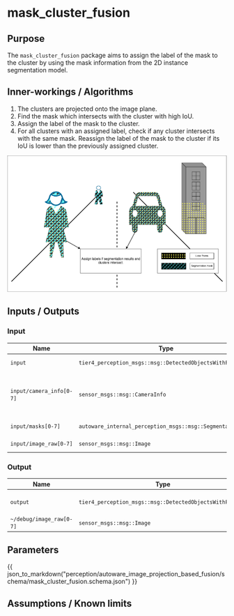 # mask_cluster_fusion

## Purpose

The `mask_cluster_fusion` package aims to assign the label of the mask to the cluster by using the mask information from the 2D instance segmentation model.

## Inner-workings / Algorithms

1. The clusters are projected onto the image plane.
2. Find the mask which intersects with the cluster with high IoU.
3. Assign the label of the mask to the cluster.
4. For all clusters with an assigned label, check if any cluster intersects with the same mask. Reassign the label of the mask to the cluster if its IoU is lower than the previously assigned cluster.

![mask_cluster_fusion_image](./images/mask_cluster_fusion.png)

## Inputs / Outputs

### Input

| Name                     | Type                                                       | Description                                               |
| ------------------------ | ---------------------------------------------------------- | --------------------------------------------------------- |
| `input`                  | `tier4_perception_msgs::msg::DetectedObjectsWithFeature`   | clustered pointcloud                                      |
| `input/camera_info[0-7]` | `sensor_msgs::msg::CameraInfo`                             | camera information to project 3d points onto image planes |
| `input/masks[0-7]`       | `autoware_internal_perception_msgs::msg::SegmentationMask` | masks from each image                                     |
| `input/image_raw[0-7]`   | `sensor_msgs::msg::Image`                                  | images for visualization                                  |

### Output

| Name                     | Type                                                     | Description                |
| ------------------------ | -------------------------------------------------------- | -------------------------- |
| `output`                 | `tier4_perception_msgs::msg::DetectedObjectsWithFeature` | labeled cluster pointcloud |
| `~/debug/image_raw[0-7]` | `sensor_msgs::msg::Image`                                | images for visualization   |

## Parameters

{{ json_to_markdown("perception/autoware_image_projection_based_fusion/schema/mask_cluster_fusion.schema.json") }}

## Assumptions / Known limits
